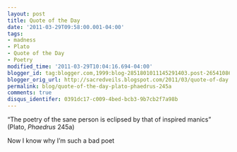 ```yaml
---
layout: post
title: Quote of the Day
date: '2011-03-29T09:58:00.001-04:00'
tags:
- madness
- Plato
- Quote of the Day
- Poetry
modified_time: '2011-03-29T10:04:16.694-04:00'
blogger_id: tag:blogger.com,1999:blog-2851801011145291403.post-265410860235826045
blogger_orig_url: http://sacredveils.blogspot.com/2011/03/quote-of-day.html
permalink: blog/quote-of-the-day-plato-phaedrus-245a
comments: true
disqus_identifer: 0391dc17-c009-4bed-bcb3-9b7cb2f7a98b
---
```


“The poetry of the sane person is eclipsed by that of inspired manics” (Plato, *Phaedrus* 245a)

Now I know why I’m such a bad poet